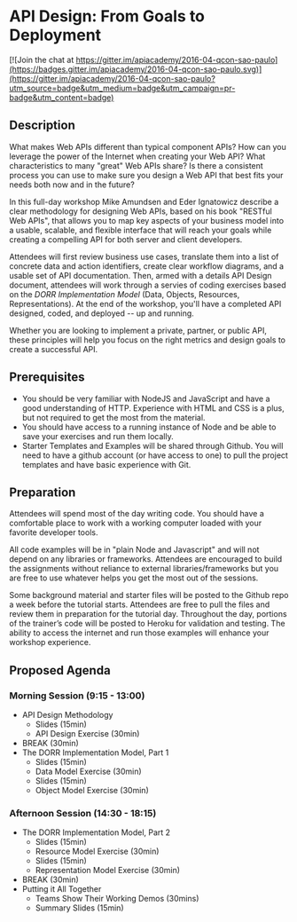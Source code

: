# API Design: From Goals to Deployment

[![Join the chat at https://gitter.im/apiacademy/2016-04-qcon-sao-paulo](https://badges.gitter.im/apiacademy/2016-04-qcon-sao-paulo.svg)](https://gitter.im/apiacademy/2016-04-qcon-sao-paulo?utm_source=badge&utm_medium=badge&utm_campaign=pr-badge&utm_content=badge)

## Description
What makes Web APIs different than typical component APIs? How can you leverage the power of the Internet when creating your Web API? What characteristics to many "great" Web APIs share? Is there a consistent process you can use to make sure you design a Web API that best fits your needs both now and in the future?

​In this full-day workshop Mike Amundsen and Eder Ignatowicz describe a clear methodology for designing Web APIs, based on his book "RESTful Web APIs", that allows you to map key aspects of your business model into a usable, scalable, and flexible interface that will reach your goals while creating a compelling API for both server and client developers.

​Attendees will first review business use cases, translate them into a list of concrete data and action identifiers, create clear workflow diagrams, and a usable set of API documentation. Then, armed with a details API Design document, attendees will work through a servies of coding exercises based on the *DORR Implementation Model* (Data, Objects, Resources, Representations).  At the end of the workshop, you'll have a completed API designed, coded, and deployed -- up and running.

​Whether you are looking to implement a private, partner, or public API, these principles will help you focus on the right metrics and design goals to create a successful API.

## Prerequisites
 * You should be very familiar with NodeJS and JavaScript and have a good understanding of HTTP. Experience with HTML and CSS is a plus, but not required to get the most from the material.
 * You should have access to a running instance of Node and be able to save your exercises and run them locally.
 * Starter Templates and Examples will be shared through Github. You will need to have a github account (or have access to one) to pull the project templates and have basic experience with Git.
 
## Preparation
Attendees will spend most of the day writing code. You should have a comfortable place to work with a working computer loaded with your favorite developer tools.

All code examples will be in "plain Node and Javascript" and will not depend on any libraries or frameworks. Attendees are encouraged to build the assignments without reliance to external libraries/frameworks but you are free to use whatever helps you get the most out of the sessions.

Some background material and starter files will be posted to the Github repo a week before the tutorial starts. Attendees are free to pull the files and review them in preparation for the tutorial day. Throughout the day, portions of the trainer’s code will be posted to Heroku for validation and testing. The ability to access the internet and run those examples will enhance your workshop experience.

## Proposed Agenda

### Morning Session (9:15 - 13:00)
 * API Design Methodology
   - Slides (15min)
   - API Design Exercise (30min)
 * BREAK (30min)
 * The DORR Implementation Model, Part 1
   - Slides (15min)
   - Data Model Exercise (30min)
   - Slides (15min)
   - Object Model Exercise (30min) 

### Afternoon Session (14:30 - 18:15)
 * The DORR Implementation Model, Part 2
   - Slides (15min)
   - Resource Model Exercise (30min)
   - Slides (15min)
   - Representation Model Exercise (30min) 
 * BREAK (30min)
 * Putting it All Together
   - Teams Show Their Working Demos (30mins)
   - Summary Slides (15min)
 
